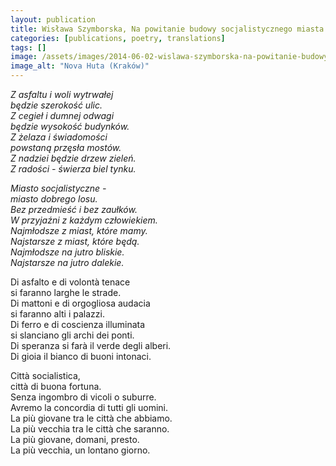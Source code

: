 ```yaml
---
layout: publication
title: Wisława Szymborska, Na powitanie budowy socjalistycznego miasta
categories: [publications, poetry, translations]
tags: []
image: /assets/images/2014-06-02-wislawa-szymborska-na-powitanie-budowy-socjalistycznego-miasta.jpg
image_alt: "Nova Huta (Kraków)"
---
```


<p><em>Z asfaltu i woli wytrwałej<br />
będzie szerokość ulic.<br />
Z cegieł i dumnej odwagi<br />
będzie wysokość budynków.<br />
Z żelaza i świadomości<br />
powstaną przęsła mostów.<br />
Z nadziei będzie drzew zieleń.<br />
Z radości - świerza biel tynku.</em></p>

<p><em>Miasto socjalistyczne -<br />
miasto dobrego losu.<br />
Bez przedmieść i bez zaułków.<br />
W przyjaźni z każdym człowiekiem.<br />
Najmłodsze z miast, które mamy.<br />
Najstarsze z miast, które będą.<br />
Najmłodsze na jutro bliskie.<br />
Najstarsze na jutro dalekie.</em></p>

<p>Di asfalto e di volontà tenace<br />
si faranno larghe le strade.<br />
Di mattoni e di orgogliosa audacia<br />
si faranno alti i palazzi.<br />
Di ferro e di coscienza illuminata<br />
si slanciano gli archi dei ponti.<br />
Di speranza si farà il verde degli alberi.<br />
Di gioia il bianco di buoni intonaci.</p>

<p>Città socialistica,<br />
città di buona fortuna.<br />
Senza ingombro di vicoli o suburre.<br />
Avremo la concordia di tutti gli uomini.<br />
La più giovane tra le città che abbiamo.<br />
La più vecchia tra le città che saranno.<br />
La più giovane, domani, presto.<br />
La più vecchia, un lontano giorno.</p>
